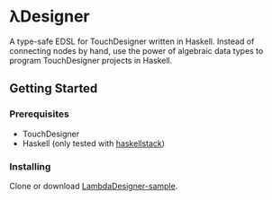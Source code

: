 # λDesigner

A type-safe EDSL for TouchDesigner written in Haskell. Instead of connecting nodes by hand, use the power of algebraic data types to program TouchDesigner projects in Haskell.

## Getting Started

### Prerequisites

* TouchDesigner
* Haskell (only tested with [haskellstack](https://docs.haskellstack.org/en/stable/README/))

### Installing

Clone or download [LambdaDesigner-sample](https://github.com/ulyssesp/lambdadesigner-td).
